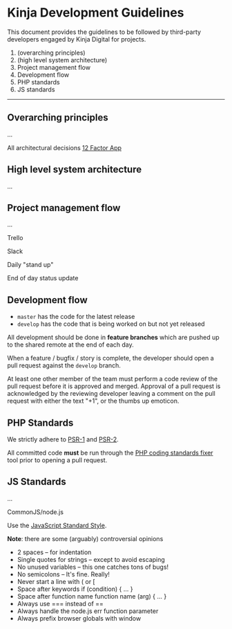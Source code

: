# Kinja Development Guidelines

This document provides the guidelines to be followed by third-party developers engaged by Kinja Digital for projects.

1. (overarching principles)
2. (high level system architecture)
3. Project management flow
3. Development flow
3. PHP standards
4. JS standards

---

## Overarching principles

...

All architectural decisions [12 Factor App](http://12factor.net/)

## High level system architecture

...

## Project management flow

...

Trello

Slack

Daily "stand up"

End of day status update


## Development flow

* `master` has the code for the latest release
* `develop` has the code that is being worked on but not yet released

All development should be done in **feature branches** which are pushed up to the shared remote at the end of each day.

When a feature / bugfix / story is complete, the developer should open a pull request against the `develop` branch.

At least one other member of the team must perform a code review of the pull request before it is approved and merged. Approval of a pull request is acknowledged by the reviewing developer leaving a comment on the pull request with either the text "+1", or the thumbs up emoticon.


## PHP Standards

We strictly adhere to [PSR-1](http://www.php-fig.org/psr/psr-1/) and [PSR-2](http://www.php-fig.org/psr/psr-2/).

All committed code **must** be run through the [PHP coding standards fixer](https://github.com/FriendsOfPHP/PHP-CS-Fixer) tool prior to opening a pull request.

## JS Standards

...

CommonJS/node.js

Use the [JavaScript Standard Style](https://github.com/feross/standard). 

**Note**: there are some (arguably) controversial opinions 

* 2 spaces – for indentation
* Single quotes for strings – except to avoid escaping
* No unused variables – this one catches tons of bugs!
* No semicolons – It's fine. Really!
* Never start a line with ( or [
* Space after keywords if (condition) { ... }
* Space after function name function name (arg) { ... }
* Always use === instead of == 
* Always handle the node.js err function parameter
* Always prefix browser globals with window
